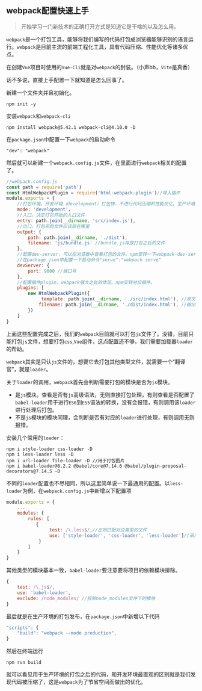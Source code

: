 ## webpack配置快速上手

> 开始学习一门新技术的正确打开方式是知道它是干啥的以及怎么用。

`webpack`是一个打包工具，能够将我们编写的代码打包成浏览器能够识别的语言运行。`webpack`是目前主流的前端工程化工具，具有代码压缩、性能优化等诸多优点。

在创建`Vue`项目时使用的`Vue-Cli`就是对`webpack`的封装。（小声bb，`Vite`是真香）

话不多说，直接上手配置一下就知道是怎么回事了。

新建一个文件夹并且初始化。

```
npm init -y
```

安装`webpack`和`webpack-cli`

```
npm install webpack@5.42.1 webpack-cli@4.10.0 -D
```

在`package.json`中配置一下`webpack`的启动命令

```
"dev": "webpack"
```

然后就可以新建一个`webpack.config.js`文件，在里面进行`webpack`相关的配置了。

```javascript
//webpack.config.js
const path = require('path')
const HtmlWebpackPlugin = require('html-webpack-plugin')//导入插件
module.exports = {
	//打包环境。开发环境（development）打包快，不进行代码压缩和性能优化。生产环境（production）则相反
	mode: 'development'，
    //入口。决定打包开始的入口文件
    entry: path.join(__dirname, 'src/index.js'),
    //出口。打包完的文件应该放在哪里
    output: {
        path: path.join(__dirname, './dist'),
        filename: 'js/bundle.js' //bundle.js存放打包之后的文件   
    },
	//配置dev-server，可以在浏览器中查看打包的文件。npm安转一下webpack-dev-server
    //在package.json中配置一下启动命令"serve":"webpack serve"
	devServer: {
        port: 9000 //端口号
    },
    //配置插件plugin，webpack强大之处的体现。npm安转对应插件。
    plugins: [
        new HtmlWebpackPlugin({
           	 template: path.join(__dirname, './src/index.html'), //原文件存放路径
      		filename: path.join(__dirname, './dist/index.html'), //输出文件路径
        })
    ]
}
```

上面这些配置完成之后，我们的`webpack`目前就可以打包`js`文件了。没错，目前只能打包`js`文件，想要打包`css`,`Vue`组件，这点配置还不够，我们需要加载器`loader`的帮助。

`webpack`其实是只认`js`文件的，想要它去打包其他类型文件，就需要一个“翻译官”，就是`loader`。

关于`loader`的调用，`webpack`首先会判断需要打包的模块是否为`js`模块。

- 是`js`模块。查看是否有`js`高级语法，无则直接打包处理，有则查看是否配置了`babel-loader`用于进行`ES6`到`ES5`语法的转换，没有会报错，有则调用该`loader`进行处理后打包。
- 不是`js`模块的模块同理，会判断是否有对应的`loader`进行处理，有则调用无则报错。

安装几个常用的`loader`：

```
npm i style-loader css-loader -D
npm i less-loader less -D
npm i url-loader file-loader -D //用于打包图片
npm i babel-loader@8.2.2 @babel/core@7.14.6 @babel/plugin-proposal-decorators@7.14.5 -D
```

不同的`loader`配置也不尽相同，所以这里简单说一下最通用的配置。以`less-loader`为例，在`webpack.config.js`中新增以下配置项

```javascript
module.exports = {
	...
	modules: {
		rules: [
		   {
                test: /\.less$/,//正则匹配对应类型的文件
                use: ['style-loader', 'css-loader', 'less-loader']//采用的loader顺序，注意从右往左
            }
		]
	}
}
```

其他类型的模块基本一致，`babel-loader`要注意要将项目的依赖模块排除。

```javascript
{
	test: /\.js$/,
	use: 'babel-loader',
	exclude: /node_modules/ //排除node_modules文件下的模块
}
```

最后就是在生产环境的打包发布，在`package.json`中新增以下代码

```javascript
"scripts": {
    "build": "webpack --mode production",
}
```

然后在终端运行

```
npm run build
```

就可以看见用于生产环境的打包之后的代码，和开发环境最直观的区别就是我们发现代码被压缩了，这是`webpack`为了节省空间而做出的优化。



